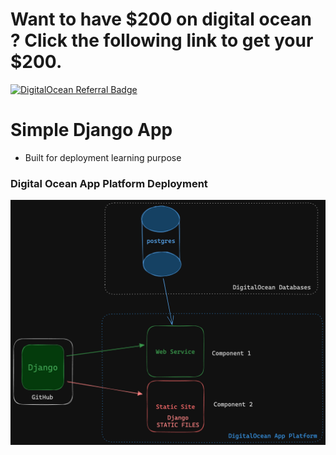 # Want to have $200 on digital ocean ? Click the following link to get your $200. 

[![DigitalOcean Referral Badge](https://web-platforms.sfo2.digitaloceanspaces.com/WWW/Badge%203.svg)](https://www.digitalocean.com/?refcode=fefa8cc1cbc0&utm_campaign=Referral_Invite&utm_medium=Referral_Program&utm_source=badge)


# Simple Django App
- Built for deployment learning purpose

### Digital Ocean App Platform Deployment 

![DO-App-Platform-2023-06-10-1456.png](DO-App-Platform-2023-06-10-1456.png)


